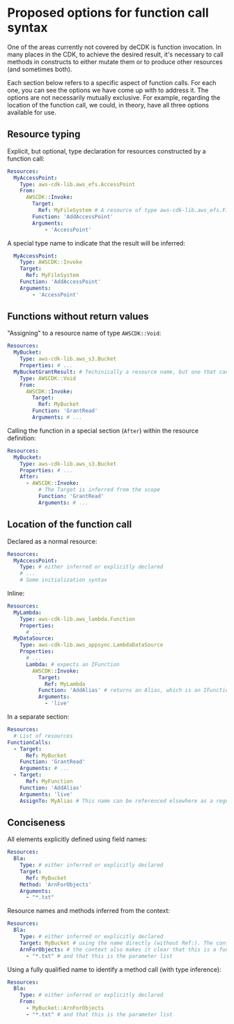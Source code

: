 # Proposed options for function call syntax

One of the areas currently not covered by deCDK is function invocation. In many places in the CDK, to achieve the desired result, it's necessary to call methods in constructs to either mutate them or to produce other resources (and sometimes both).

Each section below refers to a specific aspect of function calls. For each one, you can see the options we have come up with to address it. The options are not necessarily mutually exclusive. For example, regarding the location of the function call, we could, in theory, have all three options available for use.

## Resource typing

Explicit, but optional, type declaration for resources constructed by a function call:

```yaml
Resources:
  MyAccessPoint:
    Type: aws-cdk-lib.aws_efs.AccessPoint
    From:
      AWSCDK::Invoke:
        Target:
          Ref: MyFileSystem # A resource of type aws-cdk-lib.aws_efs.FileSystem
        Function: 'AddAccessPoint'
        Arguments:
            - 'AccessPoint'
```

A special type name to indicate that the result will be inferred:

```yaml
  MyAccessPoint:
    Type: AWSCDK::Invoke
    Target:
      Ref: MyFileSystem
    Function: 'AddAccessPoint'
    Arguments:
        - 'AccessPoint'
```

## Functions without return values

"Assigning" to a resource name of type `AWSCDK::Void`:

```yaml
Resources:
  MyBucket:
    Type: aws-cdk-lib.aws_s3.Bucket
    Properties: # ...
  MyBucketGrantResult: # Techinically a resource name, but one that can't be used as a reference anywhere
    Type: AWSCDK::Void
    From:
      AWSCDK::Invoke:
        Target:
          Ref: MyBucket
        Function: 'GrantRead'
        Arguments: # ...
```

Calling the function in a special section (`After`) within the resource definition:

```yaml
Resources:
  MyBucket:
    Type: aws-cdk-lib.aws_s3.Bucket
    Properties: # ...
    After:
      - AWSCDK::Invoke:
          # The Target is inferred from the scope
          Function: 'GrantRead'
          Arguments: # ...
```

## Location of the function call

Declared as a normal resource:

```yaml
Resources:
  MyAccessPoint:
    Type: # either inferred or explicitly declared
    # ...
    # Some initialization syntax
```

Inline:

```yaml
Resources:
  MyLambda:
    Type: aws-cdk-lib.aws_lambda.Function
    Properties:
      # ...
  MyDataSource:
    Type: aws-cdk-lib.aws_appsync.LambdaDataSource
    Properties:
      # ...
      Lambda: # expects an IFunction
        AWSCDK::Invoke:
          Target:
            Ref: MyLambda
          Function: 'AddAlias' # returns an Alias, which is an IFunction
          Arguments:
            - 'live'
```

In a separate section:

```yaml
Resources:
  # List of resources
FunctionCalls:
  - Target:
      Ref: MyBucket
    Function: 'GrantRead'
    Arguments: # ...
  - Target:
      Ref: MyFunction
    Function: 'AddAlias'
    Arguments: 'live'
    AssignTo: MyAlias # This name can be referenced elsewhere as a regular resource
```

## Conciseness

All elements explicitly defined using field names:

```yaml
Resources:
  Bla:
    Type: # either inferred or explicitly declared
    Target:
      Ref: MyBucket
    Method: 'ArnForObjects'
    Arguments: 
      - "*.txt"
```

Resource names and methods inferred from the context:

```yaml
Resources:
  Bla:
    Type: # either inferred or explicitly declared
    Target: MyBucket # using the name directly (without Ref:). The context makes it clear that this is a reference
    ArnForObjects: # the context also makes it clear that this is a function name...
      - "*.txt" # and that this is the parameter list
```

Using a fully qualified name to identify a method call (with type inference):

```yaml
Resources:
  Bla:
    Type: # either inferred or explicitly declared
    From: 
      - MyBucket::ArnForObjects
      - "*.txt" # and that this is the parameter list
```
